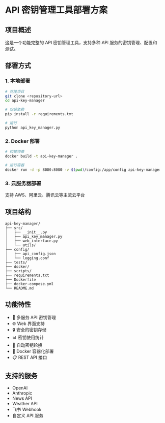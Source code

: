 # API 密钥管理工具部署方案

## 项目概述
这是一个功能完整的 API 密钥管理工具，支持多种 API 服务的密钥管理、配置和测试。

## 部署方式

### 1. 本地部署
```bash
# 克隆项目
git clone <repository-url>
cd api-key-manager

# 安装依赖
pip install -r requirements.txt

# 运行
python api_key_manager.py
```

### 2. Docker 部署
```bash
# 构建镜像
docker build -t api-key-manager .

# 运行容器
docker run -d -p 8080:8080 -v $(pwd)/config:/app/config api-key-manager
```

### 3. 云服务器部署
支持 AWS、阿里云、腾讯云等主流云平台

## 项目结构
```
api-key-manager/
├── src/
│   ├── __init__.py
│   ├── api_key_manager.py
│   ├── web_interface.py
│   └── utils/
├── config/
│   ├── api_config.json
│   └── logging.conf
├── tests/
├── docker/
├── scripts/
├── requirements.txt
├── Dockerfile
├── docker-compose.yml
└── README.md
```

## 功能特性
- 🔑 多服务 API 密钥管理
- 🌐 Web 界面支持
- 🔒 安全的密钥存储
- 📊 密钥使用统计
- 🔄 自动密钥轮换
- 🚀 Docker 容器化部署
- 📋 REST API 接口

## 支持的服务
- OpenAI
- Anthropic
- News API
- Weather API
- 飞书 Webhook
- 自定义 API 服务